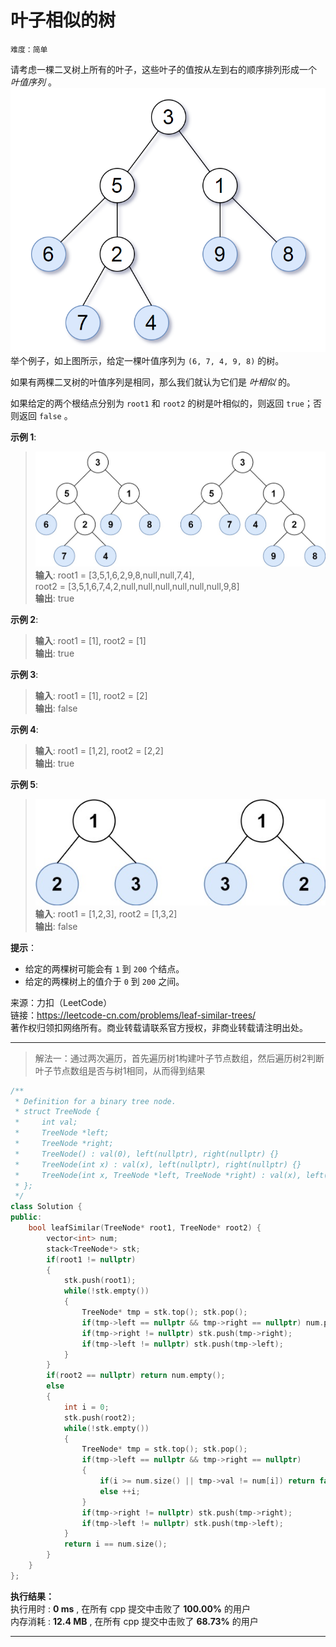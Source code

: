 # 叶子相似的树 #  
`难度：简单` 

请考虑一棵二叉树上所有的叶子，这些叶子的值按从左到右的顺序排列形成一个 *叶值序列* 。  
![二叉树示例图](../pic/tree.png '二叉树示意图')
举个例子，如上图所示，给定一棵叶值序列为 `(6, 7, 4, 9, 8)` 的树。

如果有两棵二叉树的叶值序列是相同，那么我们就认为它们是 *叶相似* 的。

如果给定的两个根结点分别为 `root1` 和 `root2` 的树是叶相似的，则返回 `true`；否则返回 `false` 。

**示例 1**:  
>![叶子相似的树示例1](../pic/leaf-similar-1.jpg '叶子相似的树示例1')  
>**输入**: root1 = [3,5,1,6,2,9,8,null,null,7,4],   
>root2 = [3,5,1,6,7,4,2,null,null,null,null,null,null,9,8]  
>**输出**: true  

**示例 2**:  
>**输入**: root1 = [1], root2 = [1]  
>**输出**: true  

**示例 3**:  
>**输入**: root1 = [1], root2 = [2]  
>**输出**: false  

**示例 4**:  
>**输入**: root1 = [1,2], root2 = [2,2]  
>**输出**: true  

**示例 5**:  
>![叶子相似的数示例5](../pic/leaf-similar-2.jpg '叶子相似')  
>**输入**: root1 = [1,2,3], root2 = [1,3,2]  
>**输出**: false  

**提示**：  
- 给定的两棵树可能会有 `1` 到 `200` 个结点。  
- 给定的两棵树上的值介于 `0` 到 `200` 之间。  

来源：力扣（LeetCode）  
链接：https://leetcode-cn.com/problems/leaf-similar-trees/  
著作权归领扣网络所有。商业转载请联系官方授权，非商业转载请注明出处。  

---  
>解法一：通过两次遍历，首先遍历树1构建叶子节点数组，然后遍历树2判断叶子节点数组是否与树1相同，从而得到结果  

```C++  
/**
 * Definition for a binary tree node.
 * struct TreeNode {
 *     int val;
 *     TreeNode *left;
 *     TreeNode *right;
 *     TreeNode() : val(0), left(nullptr), right(nullptr) {}
 *     TreeNode(int x) : val(x), left(nullptr), right(nullptr) {}
 *     TreeNode(int x, TreeNode *left, TreeNode *right) : val(x), left(left), right(right) {}
 * };
 */
class Solution {
public:
    bool leafSimilar(TreeNode* root1, TreeNode* root2) {
        vector<int> num;
        stack<TreeNode*> stk;
        if(root1 != nullptr)
        {
            stk.push(root1);
            while(!stk.empty())
            {
                TreeNode* tmp = stk.top(); stk.pop();
                if(tmp->left == nullptr && tmp->right == nullptr) num.push_back(tmp->val);
                if(tmp->right != nullptr) stk.push(tmp->right);
                if(tmp->left != nullptr) stk.push(tmp->left);
            }
        }
        if(root2 == nullptr) return num.empty();
        else
        {
            int i = 0;
            stk.push(root2);
            while(!stk.empty())
            {
                TreeNode* tmp = stk.top(); stk.pop();
                if(tmp->left == nullptr && tmp->right == nullptr)
                {
                    if(i >= num.size() || tmp->val != num[i]) return false;
                    else ++i;
                }
                if(tmp->right != nullptr) stk.push(tmp->right);
                if(tmp->left != nullptr) stk.push(tmp->left);
            }
            return i == num.size();
        }
    }
};
```  

**执行结果：**  
执行用时 : **0 ms** , 在所有 cpp 提交中击败了 **100.00%** 的用户  
内存消耗 : **12.4 MB** , 在所有 cpp 提交中击败了 **68.73%** 的用户  

---  